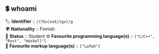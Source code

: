 ## 💲 whoami
🏷️ **Identifier** :: `/(7Gv|osk|tgv)/g`  
🌍 **Nationality** :: Finnish  
📃 **Status** :: Student 
⚙️ **Favourite programming language(s)** :: `["C/C++", "Rust", "Haskell"]`  
📝 **Favourite markup language(s)** :: `["LaTeX"]`
